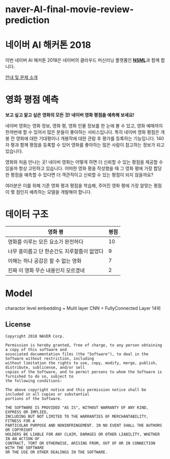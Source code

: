 # naver-AI-final-movie-review-prediction

# 네이버 AI 해커톤 2018

이번 네이버 AI 해커톤 2018은 네이버의 클라우드 머신러닝 플랫폼인 <strong>[NSML](https://hack.nsml.navercorp.com/intro)</strong>과 함께 합니다.

[안내 및 문제 소개](https://youtu.be/cSGPHtzPFQw)


# 영화 평점 예측

**보고 싶고 알고 싶은 영화의 모든 것! 네이버 영화 평점을 예측해 보세요!**

네이버 영화는 영화 정보, 영화 평, 영화 인물 정보를 한 눈에 볼 수 있고, 영화 예매까지 한꺼번에 할 수 있어서 많은 분들이 좋아하는 서비스입니다. 특히 네이버 영화 평점은 개봉 전 영화에 대한 기대평이나 개봉작에 대한 관람 후 평가를 등록하는 기능입니다. 140자 평과 함께 평점을 등록할 수 있어 영화를 좋아하는 많은 사람이 참고하는 정보가 되고 있습니다.

영화와 처음 만나는 곳! 네이버 영화는 어떻게 하면 더 신뢰할 수 있는 평점을 제공할 수 있을까 항상 고민하고 있습니다. 어떠한 영화 평을 작성했을 때 그 영화 평에 가장 합당한 평점을 예측할 수 있다면 더 객관적이고 신뢰할 수 있는 평점이 되지 않을까요?

여러분은 이를 위해 기존 영화 평과 평점을 학습해, 주어진 영화 평에 가장 알맞는 평점이 몇 점인지 예측하는 모델을 개발해야 합니다.

# 데이터 구조

| 영화 평 | 평점|
| ----- | ---- |
| 영화를 이루는 모든 요소가 완전하다 | 10 |
| 너무 흥미롭고 단 한순간도 지루할틈이 없었다 | 9 |
| 이해는 하나 공감은 할 수 없는 영화 | 7 |
| 진짜 이 영화 무슨 내용인지 모르겠네 | 2 |

# Model
charactor level embedding + Multi layer CNN + FullyConnected Layer
14위

## License
```
Copyright 2018 NAVER Corp.

Permission is hereby granted, free of charge, to any person obtaining a copy of this software and
associated documentation files (the "Software"), to deal in the Software without restriction, including
without limitation the rights to use, copy, modify, merge, publish, distribute, sublicense, and/or sell
copies of the Software, and to permit persons to whom the Software is furnished to do so, subject to
the following conditions:

The above copyright notice and this permission notice shall be included in all copies or substantial
portions of the Software.

THE SOFTWARE IS PROVIDED "AS IS", WITHOUT WARRANTY OF ANY KIND, EXPRESS OR IMPLIED,
INCLUDING BUT NOT LIMITED TO THE WARRANTIES OF MERCHANTABILITY, FITNESS FOR A
PARTICULAR PURPOSE AND NONINFRINGEMENT. IN NO EVENT SHALL THE AUTHORS OR COPYRIGHT
HOLDERS BE LIABLE FOR ANY CLAIM, DAMAGES OR OTHER LIABILITY, WHETHER IN AN ACTION OF
CONTRACT, TORT OR OTHERWISE, ARISING FROM, OUT OF OR IN CONNECTION WITH THE SOFTWARE
OR THE USE OR OTHER DEALINGS IN THE SOFTWARE.
```

